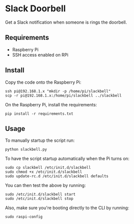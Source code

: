 Slack Doorbell
==============

Get a Slack notification when someone is rings the doorbell.

## Requirements

* Raspberry Pi
* SSH access enabled on RPi

## Install

Copy the code onto the Raspberry Pi:

	ssh pi@192.168.1.x "mkdir -p /home/pi/slackbell"
	scp -r pi@192.168.1.x:/home/pi/slackbell ../slackbell

On the Raspberry Pi, install the requirements:

	pip install -r requirements.txt
	

## Usage

To manually startup the script run:

	python slackbell.py

To have the script startup automatically when the Pi turns on:

	sudo cp slackbell /etc/init.d/slackbell
	sudo chmod +x /etc/init.d/slackbell
	sudo update-rc.d /etc/init.d/slackbell defaults

You can then test the above by running:

	sudo /etc/init.d/slackbell start
	sudo /etc/init.d/slackbell stop

Also, make sure you're booting directly to the CLI by running:
	
	sudo raspi-config


